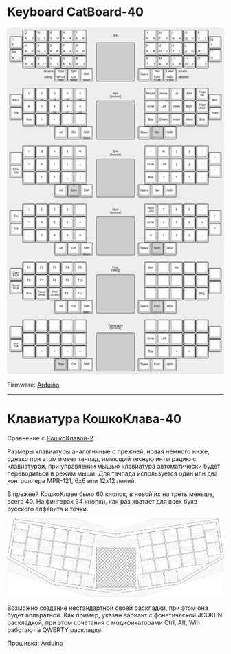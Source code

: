 # Keyboard CatBoard-40

[![](Layout/catboard-4-layers.png)](http://www.keyboard-layout-editor.com/#/gists/85d7c7eebbaff2e75aea38a61f22e7d8)

Firmware: [Arduino](Arduino/)

---

# Клавиатура КошкоКлава-40

Сравнение с [КошкоКлавой-2](http://catboard.klava.org/ru.html).

Размеры клавиатуры аналогичные с прежней, новая немного ниже, однако при этом имеет тачпад, имеющий тесную интеграцию с клавиатурой, при управлении мышью клавиатура автоматически будет переводиться в режим мыши. Для тачпада используется один или два контроллера MPR-121, 6x6 или 12x12 линий.

В прежней КошкоКлаве было 60 кнопок, в новой их на треть меньше, всего 40. На фингерах 34 кнопки, как раз хватает для всех букв русского алфавита и точки.

![](Layout/catboard-40vs60.png)

Возможно создание нестандартной своей раскладки, при этом она будет аппаратной. Как пример, указан вариант с фонетической JCUKEN раскладкой, при этом сочетания с модификаторами Ctrl, Alt, Win работают в QWERTY раскладке.

Прошивка: [Arduino](Arduino/)
